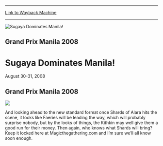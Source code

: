 
---
[Link to Wayback Machine](https://web.archive.org/web/20170412175908/http://magic.wizards.com/en/events/coverage/gpman08)

[_metadata_:description]:- "&#13; Grand Prix Manila 2008&#13; &#13;"
[_metadata_:generator]:- "Drupal 7 (http://drupal.org)"
[_metadata_:node]:- "467166"
[_metadata_:source]:- "div-block-system-main"
[_metadata_:title]:- "Sugaya Dominates Manila!"
[_metadata_:wayback_capture_timestamp]:- "2017-04-12 17:59:08"
[_metadata_:wayback_raw_url]:- "https://web.archive.org/web/20170412175908id_/http://magic.wizards.com/en/events/coverage/gpman08"
[_metadata_:wayback_url]:- "http://magic.wizards.com/en/events/coverage/gpman08"
---







![Sugaya Dominates Manila!](https://media.magic.wizards.com/images/banner/large_1_4.jpg)





Grand Prix Manila 2008
----------------------


Sugaya Dominates Manila!
========================




August 30-31, 2008












Grand Prix Manila 2008
----------------------


![](https://media.magic.wizards.com/image_legacy_migration/mtg/images/daily/events/gpman08/winner.jpg)  



And looking ahead to the new standard format once Shards of Alara hits the scene, it looks like Faeries will be leading the way, which will probably surprise nobody, but by the looks of things, the Kithkin may well give them a good run for their money. Then again, who knows what Shards will bring? Keep it locked here at Magicthegathering.com and I’m sure we’ll all know soon enough.


  

 

